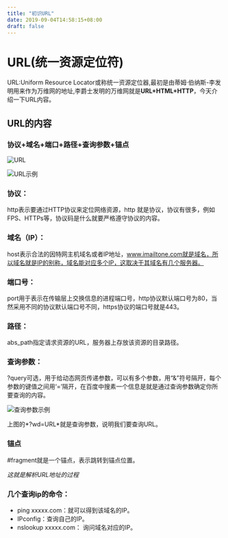 ```yaml
---
title: "初识URL"
date: 2019-09-04T14:58:15+08:00
draft: false
---
```


# URL(统一资源定位符)

URL:Uniform Resource Locator或称统一资源定位器,最初是由蒂姆·伯纳斯-李发明用来作为万维网的地址,李爵士发明的万维网就是**URL+HTML+HTTP**，今天介绍一下URL内容。

## URL的内容

### 协议+域名+端口+路径+查询参数+锚点

![URL](/images/5-1-url.PNG)

![URL示例](/images/5-2-url.PNG)

### 协议：

http表示要通过HTTP协议来定位网络资源，http 就是协议，协议有很多，例如FPS、HTTPs等，协议码是什么就要严格遵守协议的内容。

### 域名（IP）：

host表示合法的因特网主机域名或者IP地址，www.imailtone.com就是域名，所以域名就是IP的别称，域名能对应多个IP，这取决于其域名有几个服务器。

### 端口号：

port用于表示在传输层上交换信息的进程端口号，http协议默认端口号为80，当然采用不同的协议默认端口号不同，https协议的端口号就是443。

### 路径：

abs_path指定请求资源的URL，服务器上存放该资源的目录路径。

### 查询参数：

?query可选，用于给动态网页传递参数，可以有多个参数，用“&”符号隔开，每个参数的键值之间用‘=’隔开，在百度中搜素一个信息是就是通过查询参数确定你所要查询的内容。

![查询参数示例](/images/5-3-url.PNG)

上图的*?wd=URL*就是查询参数，说明我们要查询URL。

### 锚点

#fragment就是一个锚点，表示跳转到锚点位置。

*这就是解析URL地址的过程*

### 几个查询ip的命令：

* ping xxxxx.com：就可以得到该域名的IP。
* IPconfig：查询自己的IP。
* nslookup xxxxx.com： 询问域名对应的IP。 